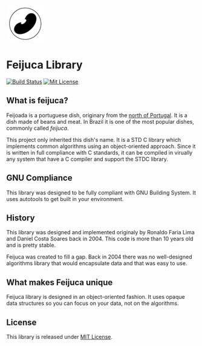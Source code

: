 <span style="text-align: center;">[![Feijuca Logo][feijuca-logo]]()</span>
# Feijuca Library
[![Build Status][travis-badge]][travis-url]
[![Mit License][mit-badge]][mit-url]

## What is feijuca?

Feijoada is a portuguese dish, originary from the [north of Portugal][feijuca-link]. It is a
dish made of beans and meat. In Brazil it is one of the most popular dishes,
commonly called *feijuca*.

This project only inherited this dish's name. It is a STD C library which
implements common algorithms using an object-oriented approach. Since it is
written in full compliance with C standards, it can be compiled in virually any
system that have a C compiler and support the STDC library.

## GNU Compliance

This library was designed to be fully compliant with GNU Building System. It
uses autotools to get built in your environment.

## History

This library was designed and implemented originaly by Ronaldo Faria Lima and
Daniel Costa Soares back in 2004. This code is more than 10 years old and is
pretty stable.

Feijuca was created to fill a gap. Back in 2004 there was no well-designed
algorithms library that would encapsulate data and that was easy to use.

## What makes Feijuca unique

Feijuca library is designed in an object-oriented fashion. It uses opaque data
structures so you can focus on your data, not on the algorithms.

## License

This library is released under
[MIT License](LICENSE).

[travis-badge]: https://travis-ci.org/ronflima/feijuca.svg?branch=master
[travis-url]: https://travis-ci.org/ronflima/feijuca
[mit-badge]: https://img.shields.io/badge/License-MIT-blue.svg?style=flat
[mit-url]: https://tldrlegal.com/license/mit-license
[feijuca-link]: https://en.wikipedia.org/wiki/Feijoada
[feijuca-logo]: img/feijuca-logo.png
